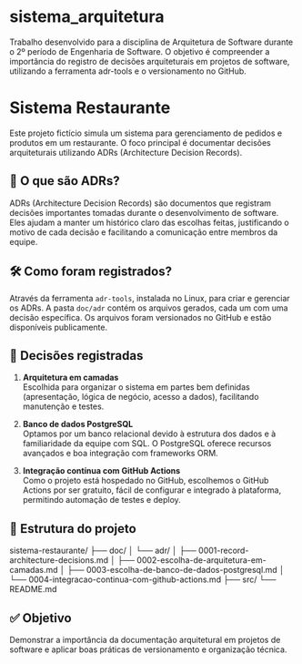 # sistema_arquitetura
Trabalho desenvolvido para a disciplina de Arquitetura de Software durante o 2º período de Engenharia de Software. O objetivo é compreender a importância do registro de decisões arquiteturais em projetos de software, utilizando a ferramenta adr-tools e o versionamento no GitHub.
# Sistema Restaurante

Este projeto fictício simula um sistema para gerenciamento de pedidos e produtos em um restaurante. O foco principal é documentar decisões arquiteturais utilizando ADRs (Architecture Decision Records).

## 🧠 O que são ADRs?

ADRs (Architecture Decision Records) são documentos que registram decisões importantes tomadas durante o desenvolvimento de software. Eles ajudam a manter um histórico claro das escolhas feitas, justificando o motivo de cada decisão e facilitando a comunicação entre membros da equipe.

## 🛠️ Como foram registrados?

Através da ferramenta `adr-tools`, instalada no Linux, para criar e gerenciar os ADRs. A pasta `doc/adr` contém os arquivos gerados, cada um com uma decisão específica. Os arquivos foram versionados no GitHub e estão disponíveis publicamente.

## 📄 Decisões registradas

1. **Arquitetura em camadas**  
   Escolhida para organizar o sistema em partes bem definidas (apresentação, lógica de negócio, acesso a dados), facilitando manutenção e testes.

2. **Banco de dados PostgreSQL**  
   Optamos por um banco relacional devido à estrutura dos dados e à familiaridade da equipe com SQL. O PostgreSQL oferece recursos avançados e boa integração com frameworks ORM.

3. **Integração contínua com GitHub Actions**  
   Como o projeto está hospedado no GitHub, escolhemos o GitHub Actions por ser gratuito, fácil de configurar e integrado à plataforma, permitindo automação de testes e deploy.

## 📁 Estrutura do projeto

sistema-restaurante/ ├── doc/ │   └── adr/ │       ├── 0001-record-architecture-decisions.md │       ├── 0002-escolha-de-arquitetura-em-camadas.md │       ├── 0003-escolha-de-banco-de-dados-postgresql.md │       └── 0004-integracao-continua-com-github-actions.md ├── src/ └── README.md


## ✅ Objetivo

Demonstrar a importância da documentação arquitetural em projetos de software e aplicar boas práticas de versionamento e organização técnica.
